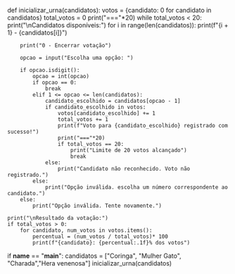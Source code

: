 def inicializar_urna(candidatos):
    votos = {candidato: 0 for candidato in candidatos}
    total_votos = 0
    print("==="*20)
    while total_votos < 20:
        print("\nCandidatos disponíveis:")
        for i in range(len(candidatos)):
            print(f"{i + 1} - {candidatos[i]}")

        print("0 - Encerrar votação")

        opcao = input("Escolha uma opção: ")
        
        if opcao.isdigit():  
            opcao = int(opcao)
            if opcao == 0:
                break
            elif 1 <= opcao <= len(candidatos):
                candidato_escolhido = candidatos[opcao - 1]
                if candidato_escolhido in votos:
                    votos[candidato_escolhido] += 1
                    total_votos += 1
                    print(f"Voto para {candidato_escolhido} registrado com sucesso!")
                    print("==="*20)
                    if total_votos == 20:
                        print("Limite de 20 votos alcançado")
                        break
                else:
                    print("Candidato não reconhecido. Voto não registrado.")
            else:
                print("Opção inválida. escolha um número correspondente ao candidato.")
        else:
            print("Opção inválida. Tente novamente.")

    print("\nResultado da votação:")
    if total_votos > 0:
        for candidato, num_votos in votos.items():
            percentual = (num_votos / total_votos)* 100
            print(f"{candidato}: {percentual:.1f}% dos votos")

if __name__ == "__main__":
    candidatos = ["Coringa", "Mulher Gato", "Charada","Hera venenosa"]
    inicializar_urna(candidatos)